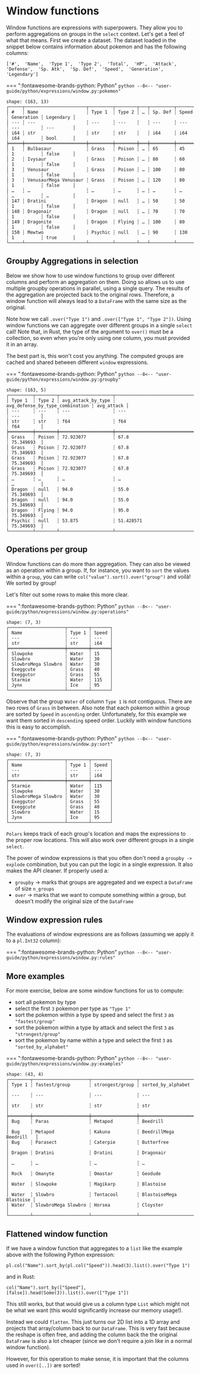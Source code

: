 # Window functions 

Window functions are expressions with superpowers. They allow you to perform aggregations on groups in the
`select` context. Let's get a feel of what that means. First we create a dataset. The dataset loaded in the
snippet below contains information about pokemon and has the following columns:

`['#',  'Name',  'Type 1',  'Type 2',  'Total',  'HP',  'Attack',  'Defense',  'Sp. Atk',  'Sp. Def',  'Speed',  'Generation',  'Legendary']`

=== ":fontawesome-brands-python: Python"
    ``` python
    --8<-- "user-guide/python/expressions/window.py:pokemon"
    ```

```
shape: (163, 13)
┌─────┬───────────────────────┬─────────┬────────┬───┬─────────┬───────┬────────────┬───────────┐
│ #   ┆ Name                  ┆ Type 1  ┆ Type 2 ┆ … ┆ Sp. Def ┆ Speed ┆ Generation ┆ Legendary │
│ --- ┆ ---                   ┆ ---     ┆ ---    ┆   ┆ ---     ┆ ---   ┆ ---        ┆ ---       │
│ i64 ┆ str                   ┆ str     ┆ str    ┆   ┆ i64     ┆ i64   ┆ i64        ┆ bool      │
╞═════╪═══════════════════════╪═════════╪════════╪═══╪═════════╪═══════╪════════════╪═══════════╡
│ 1   ┆ Bulbasaur             ┆ Grass   ┆ Poison ┆ … ┆ 65      ┆ 45    ┆ 1          ┆ false     │
│ 2   ┆ Ivysaur               ┆ Grass   ┆ Poison ┆ … ┆ 80      ┆ 60    ┆ 1          ┆ false     │
│ 3   ┆ Venusaur              ┆ Grass   ┆ Poison ┆ … ┆ 100     ┆ 80    ┆ 1          ┆ false     │
│ 3   ┆ VenusaurMega Venusaur ┆ Grass   ┆ Poison ┆ … ┆ 120     ┆ 80    ┆ 1          ┆ false     │
│ …   ┆ …                     ┆ …       ┆ …      ┆ … ┆ …       ┆ …     ┆ …          ┆ …         │
│ 147 ┆ Dratini               ┆ Dragon  ┆ null   ┆ … ┆ 50      ┆ 50    ┆ 1          ┆ false     │
│ 148 ┆ Dragonair             ┆ Dragon  ┆ null   ┆ … ┆ 70      ┆ 70    ┆ 1          ┆ false     │
│ 149 ┆ Dragonite             ┆ Dragon  ┆ Flying ┆ … ┆ 100     ┆ 80    ┆ 1          ┆ false     │
│ 150 ┆ Mewtwo                ┆ Psychic ┆ null   ┆ … ┆ 90      ┆ 130   ┆ 1          ┆ true      │
└─────┴───────────────────────┴─────────┴────────┴───┴─────────┴───────┴────────────┴───────────┘
```

## Groupby Aggregations in selection

Below we show how to use window functions to group over different columns and perform an aggregation on them.
Doing so allows us to use multiple groupby operations in parallel, using a single query. The results of the aggregation
are projected back to the original rows. Therefore, a window function will always lead to a `DataFrame` with the same size
as the original.

Note how we call `.over("Type 1")` and `.over(["Type 1", "Type 2"])`. Using window functions we can aggregate over different groups in a single `select` call!  Note that, in Rust, the type of the argument to `over()` must be a collection, so even when you're only using one column, you must provided it in an array.

The best part is, this won't cost you anything. The computed groups are cached and shared between different `window` expressions.

<div class="tabbed-blocks">

=== ":fontawesome-brands-python: Python"
    ``` python
    --8<-- "user-guide/python/expressions/window.py:groupby"
    ```

```
shape: (163, 5)
┌─────────┬────────┬────────────────────┬─────────────────────────────────┬────────────┐
│ Type 1  ┆ Type 2 ┆ avg_attack_by_type ┆ avg_defense_by_type_combination ┆ avg_attack │
│ ---     ┆ ---    ┆ ---                ┆ ---                             ┆ ---        │
│ str     ┆ str    ┆ f64                ┆ f64                             ┆ f64        │
╞═════════╪════════╪════════════════════╪═════════════════════════════════╪════════════╡
│ Grass   ┆ Poison ┆ 72.923077          ┆ 67.8                            ┆ 75.349693  │
│ Grass   ┆ Poison ┆ 72.923077          ┆ 67.8                            ┆ 75.349693  │
│ Grass   ┆ Poison ┆ 72.923077          ┆ 67.8                            ┆ 75.349693  │
│ Grass   ┆ Poison ┆ 72.923077          ┆ 67.8                            ┆ 75.349693  │
│ …       ┆ …      ┆ …                  ┆ …                               ┆ …          │
│ Dragon  ┆ null   ┆ 94.0               ┆ 55.0                            ┆ 75.349693  │
│ Dragon  ┆ null   ┆ 94.0               ┆ 55.0                            ┆ 75.349693  │
│ Dragon  ┆ Flying ┆ 94.0               ┆ 95.0                            ┆ 75.349693  │
│ Psychic ┆ null   ┆ 53.875             ┆ 51.428571                       ┆ 75.349693  │
└─────────┴────────┴────────────────────┴─────────────────────────────────┴────────────┘
```

## Operations per group

Window functions can do more than aggregation. They can also be viewed as an operation within a group. If, for instance, you
want to `sort` the values within a `group`, you can write `col("value").sort().over("group")` and voilà! We sorted by group!

Let's filter out some rows to make this more clear.

=== ":fontawesome-brands-python: Python"
    ``` python
    --8<-- "user-guide/python/expressions/window.py:operations"
    ```

```
shape: (7, 3)
┌─────────────────────┬────────┬───────┐
│ Name                ┆ Type 1 ┆ Speed │
│ ---                 ┆ ---    ┆ ---   │
│ str                 ┆ str    ┆ i64   │
╞═════════════════════╪════════╪═══════╡
│ Slowpoke            ┆ Water  ┆ 15    │
│ Slowbro             ┆ Water  ┆ 30    │
│ SlowbroMega Slowbro ┆ Water  ┆ 30    │
│ Exeggcute           ┆ Grass  ┆ 40    │
│ Exeggutor           ┆ Grass  ┆ 55    │
│ Starmie             ┆ Water  ┆ 115   │
│ Jynx                ┆ Ice    ┆ 95    │
└─────────────────────┴────────┴───────┘
```


Observe that the group `Water` of column `Type 1` is not contiguous. There are two rows of `Grass` in between. Also note
that each pokemon within a group are sorted by `Speed` in `ascending` order. Unfortunately, for this example we want them sorted in
`descending` speed order. Luckily with window functions this is easy to accomplish.

<div class="tabbed-blocks">

=== ":fontawesome-brands-python: Python"
    ``` python
    --8<-- "user-guide/python/expressions/window.py:sort"
    ```

```
shape: (7, 3)
┌─────────────────────┬────────┬───────┐
│ Name                ┆ Type 1 ┆ Speed │
│ ---                 ┆ ---    ┆ ---   │
│ str                 ┆ str    ┆ i64   │
╞═════════════════════╪════════╪═══════╡
│ Starmie             ┆ Water  ┆ 115   │
│ Slowpoke            ┆ Water  ┆ 30    │
│ SlowbroMega Slowbro ┆ Water  ┆ 30    │
│ Exeggutor           ┆ Grass  ┆ 55    │
│ Exeggcute           ┆ Grass  ┆ 40    │
│ Slowbro             ┆ Water  ┆ 15    │
│ Jynx                ┆ Ice    ┆ 95    │
└─────────────────────┴────────┴───────┘
```

`Polars` keeps track of each group's location and maps the expressions to the proper row locations. This will also work over different groups in a single `select`.

The power of window expressions is that you often don't need a `groupby -> explode` combination, but you can put the logic in a single expression. It also makes the API cleaner. If properly used a:

- `groupby` -> marks that groups are aggregated and we expect a `DataFrame` of size `n_groups`
- `over` -> marks that we want to compute something within a group, but doesn't modify the original size of the `DataFrame`

## Window expression rules

The evaluations of window expressions are as follows (assuming we apply it to a `pl.Int32` column):

=== ":fontawesome-brands-python: Python"
    ``` python
    --8<-- "user-guide/python/expressions/window.py:rules"
    ```

## More examples

For more exercise, below are some window functions for us to compute:

- sort all pokemon by type
- select the first `3` pokemon per type as `"Type 1"`
- sort the pokemon within a type by speed and select the first `3` as `"fastest/group"`
- sort the pokemon within a type by attack and select the first `3` as `"strongest/group"`
- sort the pokemon by name within a type and select the first `3` as `"sorted_by_alphabet"`

=== ":fontawesome-brands-python: Python"
    ``` python
    --8<-- "user-guide/python/expressions/window.py:examples"
    ```

```
shape: (43, 4)
┌────────┬─────────────────────┬─────────────────┬─────────────────────────┐
│ Type 1 ┆ fastest/group       ┆ strongest/group ┆ sorted_by_alphabet      │
│ ---    ┆ ---                 ┆ ---             ┆ ---                     │
│ str    ┆ str                 ┆ str             ┆ str                     │
╞════════╪═════════════════════╪═════════════════╪═════════════════════════╡
│ Bug    ┆ Paras               ┆ Metapod         ┆ Beedrill                │
│ Bug    ┆ Metapod             ┆ Kakuna          ┆ BeedrillMega Beedrill   │
│ Bug    ┆ Parasect            ┆ Caterpie        ┆ Butterfree              │
│ Dragon ┆ Dratini             ┆ Dratini         ┆ Dragonair               │
│ …      ┆ …                   ┆ …               ┆ …                       │
│ Rock   ┆ Omanyte             ┆ Omastar         ┆ Geodude                 │
│ Water  ┆ Slowpoke            ┆ Magikarp        ┆ Blastoise               │
│ Water  ┆ Slowbro             ┆ Tentacool       ┆ BlastoiseMega Blastoise │
│ Water  ┆ SlowbroMega Slowbro ┆ Horsea          ┆ Cloyster                │
└────────┴─────────────────────┴─────────────────┴─────────────────────────┘
```

## Flattened window function

If we have a window function that aggregates to a `list` like the example above with the following Python expression:

`pl.col("Name").sort_by(pl.col("Speed")).head(3).list().over("Type 1")`

and in Rust:

`col("Name").sort_by(["Speed"], [false]).head(Some(3)).list().over(["Type 1"])`

This still works, but that would give us a column type `List` which might not be what we want (this would significantly increase our memory usage!).

Instead we could `flatten`. This just turns our 2D list into a 1D array and projects that array/column back to our `DataFrame`.
This is very fast because the reshape is often free, and adding the column back the the original `DataFrame` is also a lot cheaper (since we don't require a join like in a normal window function).

However, for this operation to make sense, it is important that the columns used in `over([..])` are sorted!